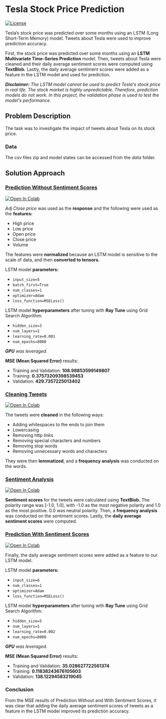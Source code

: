 # Tesla Stock Price Prediction

<a href="https://github.com/georgemuriithi/tesla-stock-price-pred/blob/main/LICENSE">
    <img alt="License" src="https://img.shields.io/github/license/georgemuriithi/tesla-stock-price-pred.svg?color=blue&cachedrop">
</a>

Tesla’s stock price was predicted over some months using an LSTM (Long Short-Term Memory) model. Tweets about Tesla were used to improve prediction accuracy.

First, the stock price was predicted over some months using an **LSTM Multivariate Time-Series Prediction** model. Then, tweets about Tesla were cleaned and their daily average sentiment scores were computed using **TextBlob.** Lastly, the daily average sentiment scores were added as a feature in the LSTM model and used for prediction.

***Disclaimer:** The LSTM model cannot be used to predict Tesla's stock price in real life. The stock market is highly unpredictable. Therefore, prediction models do not work. In this project, the validation phase is used to test the model's performance.*

## Problem Description
The task was to investigate the impact of tweets about Tesla on its stock price.

### Data
The csv files zip and model states can be accessed from the *data* folder.

## Solution Approach
### <a href="https://github.com/georgemuriithi/tesla-stock-price-pred/blob/main/1-TSLA-Stock-Price-Prediction-Without-Sentiment-Scores.ipynb">Prediction Without Sentiment Scores</a>
<a href="https://colab.research.google.com/drive/1lH4_PTMBuH_K2vdHvJsanxvbyNoX4bQi?usp=sharing">
    <img alt="Open In Colab" src="https://colab.research.google.com/assets/colab-badge.svg">
</a>

*Adj Close price* was used as the **response** and the following were used as the **features:**

- High price
- Low price
- Open price
- Close price
- Volume

The features were **normalized** because an LSTM model is sensitive to the scale of data, and then **converted to tensors.**

LSTM model **parameters:**

- `input_size=5`
- `batch_first=True`
- `num_classes=1`
- `optimizer=Adam`
- `loss_function=MSELoss()`

LSTM model **hyperparameters** after tuning with **Ray Tune** using Grid Search Algorithm:

- `hidden_size=3`
- `num_layers=1`
- `learning_rate=0.001`
- `num_epochs=8000`

***GPU** was leveraged.*

**MSE (Mean Squared Error)** results:

- Training and Validation: **108.98853599149807**
- Training: **0.37573209398539453**
- Validation: **429.7357225013402**

### <a href="https://github.com/georgemuriithi/tesla-stock-price-pred/blob/main/2-Cleaning-TSLA-Tweets.ipynb">Cleaning Tweets</a>
<a href="https://colab.research.google.com/drive/1yZPE1YhPoZ9aCzuhd1tqF75J1CHxhSkM?usp=sharing">
    <img alt="Open In Colab" src="https://colab.research.google.com/assets/colab-badge.svg">
</a>

The tweets were **cleaned** in the following ways:

- Adding whitespaces to the ends to join them
- Lowercasing
- Removing http links
- Removing special characters and numbers
- Removing stop words
- Removing unnecessary words and characters

They were then **lemmatized**, and a **frequency analysis** was conducted on the words.

### <a href="https://github.com/georgemuriithi/tesla-stock-price-pred/blob/main/3-Sentiment-Analysis-On-Cleaned-TSLA-Tweets.ipynb">Sentiment Analysis</a>
<a href="https://colab.research.google.com/drive/1CUspmd06sUzBiiEife9YmuXX2OjWlLrp?usp=sharing">
    <img alt="Open In Colab" src="https://colab.research.google.com/assets/colab-badge.svg">
</a>

**Sentiment scores** for the tweets were calculated using **TextBlob.** The polarity range was [-1.0, 1.0], with -1.0 as the most negative polarity and 1.0 as the most positive. 0.0 was neutral polarity. Then, a **frequency analysis** was conducted on the sentiment scores. Lastly, the **daily average sentiment scores** were computed.

### <a href="https://github.com/georgemuriithi/tesla-stock-price-pred/blob/main/4-TSLA-Stock-Price-Prediction-With-Sentiment-Scores.ipynb">Prediction With Sentiment Scores</a>
<a href="https://colab.research.google.com/drive/1w1OSOoh5ab2jB8S6Devm-o7zDMaXnMnj?usp=sharing">
    <img alt="Open In Colab" src="https://colab.research.google.com/assets/colab-badge.svg">
</a>

Finally, the daily average sentiment scores were added as a feature to our LSTM model.

LSTM model **parameters:**

- `input_size=6`
- `num_classes=1`
- `optimizer=Adam`
- `loss_function=MSELoss()`

LSTM model **hyperparameters** after tuning with **Ray Tune** using Grid Search Algorithm:

- `hidden_size=5`
- `num_layers=1`
- `learning_rate=0.002`
- `num_epochs=8000`

***GPU** was leveraged.*

**MSE (Mean Squared Error)** results:

- Training and Validation: **35.028627722561374**
- Training: **0.11838243676105603**
- Validation: **138.12294583219045**

### Conclusion
From the MSE results of Prediction Without and With Sentiment Scores, it was clear that adding the daily average sentiment scores of tweets as a feature in the LSTM model improved its prediction accuracy.
